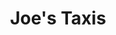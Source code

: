 ---
title: "Joe's Taxis"
address: "Unit 22, Ardilaun House, Pennybridge Industrial Estate, Ballymena, Co. Antrim BT42 3HB"
tel: "028 2564 7799"
county: "Antrim"
category: "Taxi Services"
type: "Content"
lat: "54.848336"
lng: "-6.257644"
---
